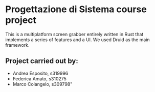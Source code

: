 # Progettazione di Sistema course project

This is a multiplatform screen grabber entirely written in Rust that implements a series of features and a UI. We used Druid as the main framework.

## Project carried out by:

- Andrea Esposito, s319996
- Federica Amato, s310275
- Marco Colangelo, s309798"

